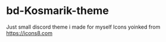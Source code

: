 # bd-Kosmarik-theme
Just small discord theme i made for myself
Icons yoinked from https://icons8.com
